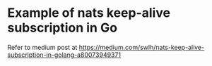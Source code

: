 # Example of nats keep-alive subscription in Go

Refer to medium post at https://medium.com/swlh/nats-keep-alive-subscription-in-golang-a80073949371
